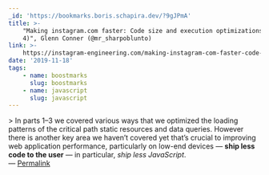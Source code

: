 ```yaml
---
_id: 'https://bookmarks.boris.schapira.dev/?9gJPmA'
title: >-
    "Making instagram.com faster: Code size and execution optimizations (Part
    4)", Glenn Conner (@mr_sharpoblunto)
link: >-
    https://instagram-engineering.com/making-instagram-com-faster-code-size-and-execution-optimizations-part-4-57668be796a8
date: '2019-11-18'
tags:
    - name: boostmarks
      slug: boostmarks
    - name: javascript
      slug: javascript
---
```


&gt; In parts 1–3 we covered various ways that we optimized the loading patterns
of the critical path static resources and data queries. However there is another
key area we haven’t covered yet that’s crucial to improving web application
performance, particularly on low-end devices — **ship less code to the user** —
in particular, _ship less JavaScript_. <br>&#8212;
<a href="https://bookmarks.boris.schapira.dev/?9gJPmA" title="Permalink">Permalink</a>
